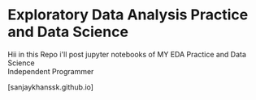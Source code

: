 # Exploratory Data Analysis Practice and Data Science 
Hii in this Repo i'll post jupyter notebooks of MY EDA Practice and Data Science
<br>
Independent Programmer

[sanjaykhanssk.github.io]

